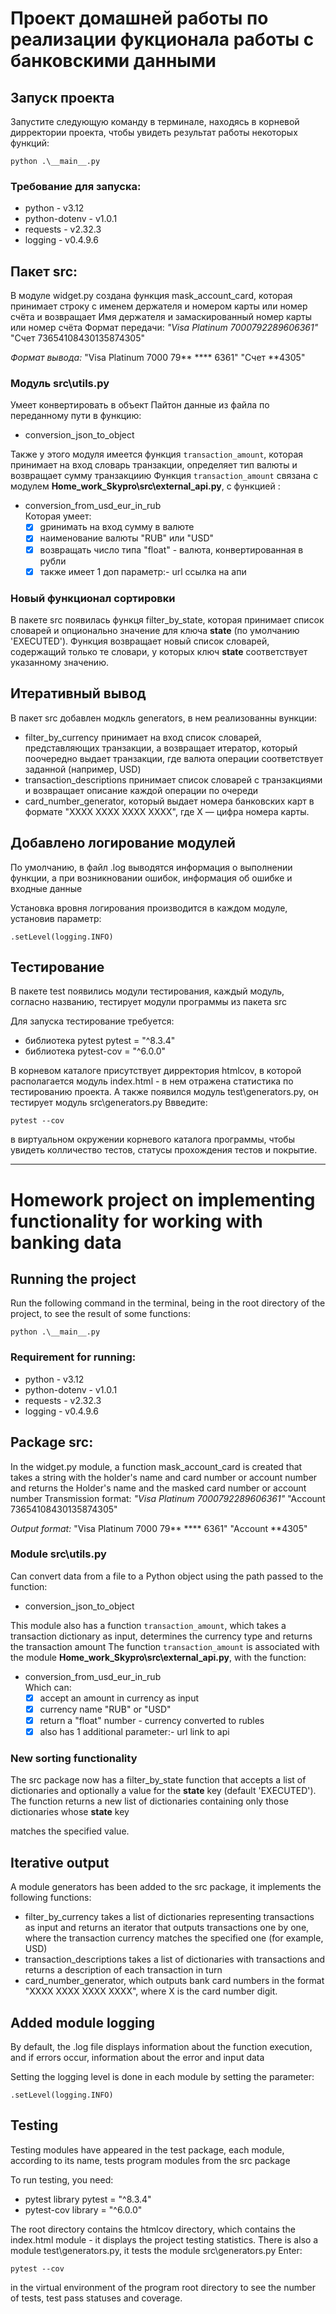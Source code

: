 # Проект домашней работы по реализации фукционала работы с банковскими данными


## Запуск проекта
Запустите следующую команду в терминале, находясь в корневой дирректории проекта, чтобы увидеть результат работы некоторых функций:
```
python .\__main__.py
```

### Требование для запуска:
- python - v3.12
- python-dotenv - v1.0.1
- requests - v2.32.3
- logging - v0.4.9.6


## Пакет src:
В модуле widget.py создана функция mask_account_card, которая принимает строку с именем держателя и номером карты или номер счёта и возвращает Имя держателя и замаскированный номер карты или номер счёта
Формат передачи:
*"Visa Platinum 7000792289606361"*
"Счет 73654108430135874305"

*Формат вывода:*
"Visa Platinum 7000 79** **** 6361"
"Счет **4305"

### Модуль src\utils.py 
Умеет конвертировать в объект Пайтон данные из файла по переданному пути в функцию:
- conversion_json_to_object

Также у этого модуля имеется функция ```transaction_amount```, которая принимает на вход словарь транзакции, определяет тип валюты и возвращает сумму транзакциию
Функция ```transaction_amount``` связана с модулем __Home_work_Skypro\src\external_api.py__, с функцией :
- conversion_from_usd_eur_in_rub\
Которая умеет:
    - [X] gринимать на вход сумму в валюте 
    - [X] наименование валюты "RUB" или "USD"
    - [X] возвращать число типа "float" - валюта, конвертированная в рубли
    - [X] также имеет 1 доп параметр:- url ссылка на апи

### Новый функционал сортировки

В пакете src появилась функця filter_by_state, которая принимает список словарей и опционально значение для ключа **state** (по умолчанию 'EXECUTED'). Функция возвращает новый список словарей, содержащий только те словари, у которых ключ **state**
 соответствует указанному значению.


## Итеративный вывод

В пакет src добавлен модкль generators, в нем реализованны вункции:
- filter_by_currency принимает на вход список словарей, представляющих транзакции, а возвращает итератор, который поочередно выдает транзакции, где валюта операции соответствует заданной (например, USD)
- transaction_descriptions принимает список словарей с транзакциями и возвращает описание каждой операции по очереди
- card_number_generator, который выдает номера банковских карт в формате "XXXX XXXX XXXX XXXX", где X — цифра номера карты.


## Добавлено логирование модулей

По умолчанию, в файл .log выводятся информация о выполнении функции, а при возникновании ошибок, информация об ошибке и входные данные

Установка вровня логирования производится в каждом модуле, установив параметр:
```
.setLevel(logging.INFO)
```


## Тестирование 
В пакете test появились модули тестирования, каждый модуль, согласно названию, тестирует модули программы из пакета src

Для запуска тестирование требуется:
- библиотека pytest pytest = "^8.3.4"
- библиотека pytest-cov = "^6.0.0"

В корневом каталоге присутствует дирректория htmlcov, в которой располагается модуль index.html - в нем отражена статистика по тестированию проекта. А также появился модуль test\generators.py, он тестирует модуль src\generators.py
Ввведите:
```
pytest --cov
```
в виртуальном окружении корневого каталога программы, чтобы увидеть колличество тестов, статусы прохождения тестов и покрытие.

******************************************************************************************************************

# Homework project on implementing functionality for working with banking data

## Running the project
Run the following command in the terminal, being in the root directory of the project, to see the result of some functions:
```
python .\__main__.py
```

### Requirement for running:
- python - v3.12
- python-dotenv - v1.0.1
- requests - v2.32.3
- logging - v0.4.9.6

## Package src:
In the widget.py module, a function mask_account_card is created that takes a string with the holder's name and card number or account number and returns the Holder's name and the masked card number or account number
Transmission format:
*"Visa Platinum 7000792289606361"*
"Account 73654108430135874305"

*Output format:*
"Visa Platinum 7000 79** **** 6361"
"Account **4305"

### Module src\utils.py
Can convert data from a file to a Python object using the path passed to the function:
- conversion_json_to_object

This module also has a function ```transaction_amount```, which takes a transaction dictionary as input, determines the currency type and returns the transaction amount
The function ```transaction_amount``` is associated with the module __Home_work_Skypro\src\external_api.py__, with the function:
- conversion_from_usd_eur_in_rub\
Which can:
    - [X] accept an amount in currency as input
    - [X] currency name "RUB" or "USD"
    - [X] return a "float" number - currency converted to rubles
    - [X] also has 1 additional parameter:- url link to api

### New sorting functionality

The src package now has a filter_by_state function that accepts a list of dictionaries and optionally a value for the **state** key (default 'EXECUTED'). The function returns a new list of dictionaries containing only those dictionaries whose **state** key

matches the specified value.

## Iterative output

A module generators has been added to the src package, it implements the following functions:
- filter_by_currency takes a list of dictionaries representing transactions as input and returns an iterator that outputs transactions one by one, where the transaction currency matches the specified one (for example, USD)
- transaction_descriptions takes a list of dictionaries with transactions and returns a description of each transaction in turn
- card_number_generator, which outputs bank card numbers in the format "XXXX XXXX XXXX XXXX", where X is the card number digit.

## Added module logging

By default, the .log file displays information about the function execution, and if errors occur, information about the error and input data

Setting the logging level is done in each module by setting the parameter:
```
.setLevel(logging.INFO)
```

## Testing
Testing modules have appeared in the test package, each module, according to its name, tests program modules from the src package

To run testing, you need:
- pytest library pytest = "^8.3.4"
- pytest-cov library = "^6.0.0"

The root directory contains the htmlcov directory, which contains the index.html module - it displays the project testing statistics. There is also a module test\generators.py, it tests the module src\generators.py
Enter:
```
pytest --cov
```
in the virtual environment of the program root directory to see the number of tests, test pass statuses and coverage.
